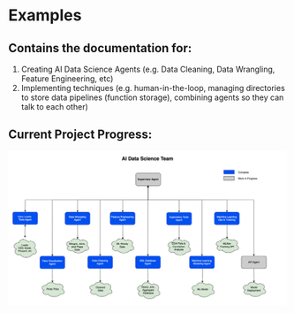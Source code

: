 # Examples

## Contains the documentation for:

1. Creating AI Data Science Agents (e.g. Data Cleaning, Data Wrangling, Feature Engineering, etc)
2. Implementing techniques (e.g. human-in-the-loop, managing directories to store data pipelines (function storage), combining agents so they can talk to each other)

## Current Project Progress:

![Data Science Team](/img/ai_data_science_team.jpg)

